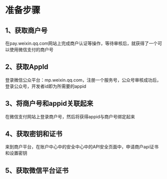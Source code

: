 # 准备步骤

## 1、获取商户号

在pay.weixin.qq.com网站上完成商户认证等操作，等待审核后，就获得了一个可以使用微信支付的商户号

## 2、获取AppId

登录微信公众平台：mp.weixin.qq.com，注册一个服务号，公众号审核成功后，登录公众号，开发者id即为所需要的appid

## 3、将商户号和appid关联起来

在微信支付网站上登录商户号，然后将获得appid与商户号绑定起来

## 4、获取密钥和证书

来到商户平台，在账户中心中的安全中心中的API安全页面中，申请商户api证书和设置密钥

## 5、获取微信平台证书

